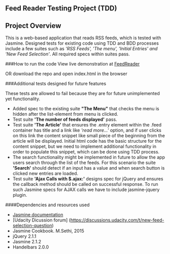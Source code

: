 Feed Reader Testing Project (TDD)
-------------
## Project Overview
This is a web-based application that reads RSS feeds, which is tested with Jasmine. Designed tests for existing code using TDD and BDD processes include a few suites such as _'RSS Feeds', 'The menu', 'Initial Entries' and 'New Feed Selection'_.
All required specs within suites pass.

###How to run the code
View live demonstration at [FeedReader](http://aleksandra11.github.io/Project_Feedreader/)

OR download the repo and open index.html in the browser

###Additional tests designed for future features

These tests are allowed to fail because they are for future unimplemented yet functionality.
* Added spec to the existing suite **"The Menu"** that checks the menu is hidden after the list-element from menu is clicked.
* Test suite **'The number of feeds displayed'** pass.
* Test suite **'The Article'** that ensures the .entry element within the .feed container has title and a link like _'read more...'_ option, and if user clicks on this link the content snippet like small piece of the beginning from the article will be displayed. Initial html code has the basic structure for the content snippet, but we need to implement additional functionality in order to populate this snippet, which can be done using TDD process.
* The search functionality might be implemented in future to allow the app users search through the list of the feeds. For this scenario the suite **'Search'** should detect if an input has a value and when search button is clicked new entries are loaded.
* Test suite **'Ajax Calls with $.ajax:'** designs spec for jQuery and ensures the callback method should be called on successful response. To run such Jasmine specs for AJAX calls we have to include jasmine-jquery plugin.

####Dependencies and resources used
* [Jasmine documentation](http://jasmine.github.io/2.1/introduction.html)
* [Udacity Dicussion forum] (https://discussions.udacity.com/t/new-feed-selection-question)
* Jasmine Cookbook. M.Sethi, 2015
* jQuery 2.1.1
* Jasmine 2.1.2
* Handelbars 2.0.0
